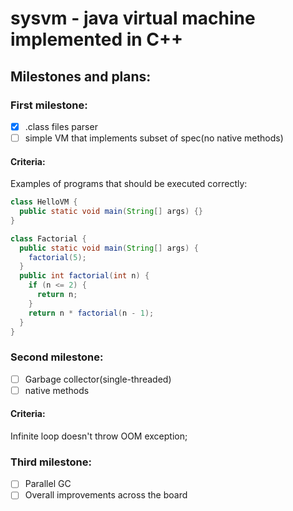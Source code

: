# sysvm - java virtual machine implemented in C++

## Milestones and plans:
### First milestone:
  - [x] .class files parser
  - [ ] simple VM that implements subset of spec(no native methods)

#### Criteria:
Examples of programs that should be executed correctly:

```Java
class HelloVM {
  public static void main(String[] args) {}
}
```

```Java
class Factorial {
  public static void main(String[] args) {
    factorial(5);
  }
  public int factorial(int n) {
    if (n <= 2) {
      return n;
    }
    return n * factorial(n - 1);
  }
}
```
 
### Second milestone:
  - [ ] Garbage collector(single-threaded)
  - [ ] native methods

#### Criteria:
Infinite loop doesn't throw OOM exception;

### Third milestone:
  - [ ] Parallel GC
  - [ ] Overall improvements across the board
